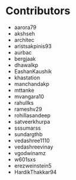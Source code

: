 # Contributors

- aarora79
- akshseh
- architec
- aristsakpinis93
- aurbac
- bergjaak
- dhawalkp
- EashanKaushik
- khastation
- manchandakp
- mttanke
- mvangara10
- rahullks
- rameshv29
- rohillasandeep
- satveerkhurpa
- sssumarss
- sundargthb
- vedashree1110
- vedashreevinay
- vgodwinamz
- w601sxs
- erezweinstein5
- HardikThakkar94
